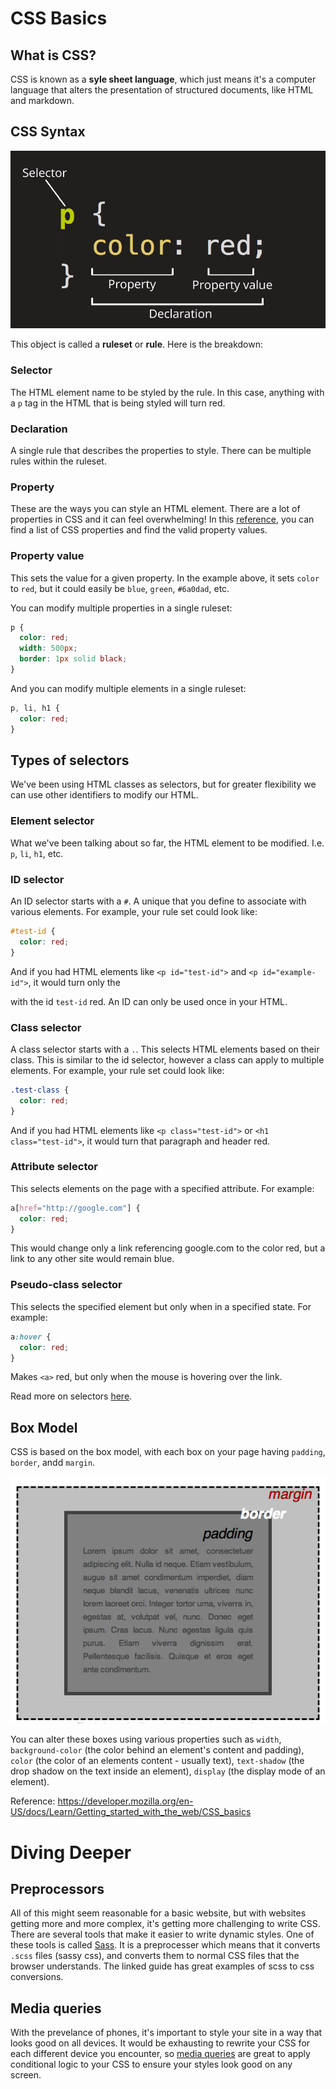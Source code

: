 # CSS Basics

## What is CSS?

CSS is known as a **syle sheet language**, which just means it's a computer language that alters the presentation of structured documents, like HTML and markdown.

## CSS Syntax

![Anatomy of a CSS ruleset](css-declaration-small.png)

This object is called a **ruleset** or **rule**. Here is the breakdown:

### Selector
The HTML element name to be styled by the rule. In this case, anything with a `p` tag in the HTML that is being styled will turn red.

### Declaration
A single rule that describes the properties to style. There can be multiple rules within the ruleset.

### Property
These are the ways you can style an HTML element. There are a lot of properties in CSS and it can feel overwhelming! In this [reference](https://developer.mozilla.org/en-US/docs/Web/CSS/Reference), you can find a list of CSS properties and find the valid property values.

### Property value
This sets the value for a given property. In the example above, it sets `color` to `red`, but it could easily be `blue`, `green`, `#6a0dad`, etc.

You can modify multiple properties in a single ruleset:
```css
p {
  color: red;
  width: 500px;
  border: 1px solid black;
}
```

And you can modify multiple elements in a single ruleset:
```css
p, li, h1 {
  color: red;
}
```

## Types of selectors
We've been using HTML classes as selectors, but for greater flexibility we can use other identifiers to modify our HTML.

### Element selector
What we've been talking about so far, the HTML element to be modified. I.e. `p`, `li`, `h1`, etc.

### ID selector
An ID selector starts with a `#`. A unique that you define to associate with various elements. For example, your rule set could look like:
```css
#test-id {
  color: red;
}
```
And if you had HTML elements like `<p id="test-id">` and `<p id="example-id">`, it would turn only the <p> with the id `test-id` red. An ID can only be used once in your HTML.

### Class selector
A class selector starts with a `.`. This selects HTML elements based on their class. This is similar to the id selector, however a class can apply to multiple elements. For example, your rule set could look like:
```css
.test-class {
  color: red;
}
```
And if you had HTML elements like `<p class="test-id">` or `<h1 class="test-id">`, it would turn that paragraph and header red.

### Attribute selector
This selects elements on the page with a specified attribute. For example:
```css
a[href="http://google.com"] {
  color: red;
}
```
This would change only a link referencing google.com to the color red, but a link to any other site would remain blue.

### Pseudo-class selector
This selects the specified element but only when in a specified state. For example:
```css
a:hover {
  color: red;
}
```
Makes `<a>` red, but only when the mouse is hovering over the link.

Read more on selectors [here](https://developer.mozilla.org/en-US/docs/Learn/CSS/Building_blocks/Selectors).

## Box Model

CSS is based on the box model, with each box on your page having `padding`, `border`, andd `margin`.

![Box model example](box-model.png)

You can alter these boxes using various properties such as `width`, `background-color` (the color behind an element's content and padding), `color` (the color of an elements content - usually text), `text-shadow` (the drop shadow on the text inside an element), `display` (the display mode of an element).


Reference: https://developer.mozilla.org/en-US/docs/Learn/Getting_started_with_the_web/CSS_basics

# Diving Deeper

## Preprocessors
All of this might seem reasonable for a basic website, but with websites getting more and more complex, it's getting more challenging to write CSS. There are several tools that make it easier to write dynamic styles. One of these tools is called [Sass](https://sass-lang.com/guide). It is a preprocesser which means that it converts `.scss` files (sassy css), and converts them to normal CSS files that the browser understands. The linked guide has great examples of scss to css conversions.

## Media queries
With the prevelance of phones, it's important to style your site in a way that looks good on all devices. It would be exhausting to rewrite your CSS for each different device you encounter, so [media queries](https://developer.mozilla.org/en-US/docs/Web/CSS/Media_Queries/Using_media_queries) are great to apply conditional logic to your CSS to ensure your styles look good on any screen.

